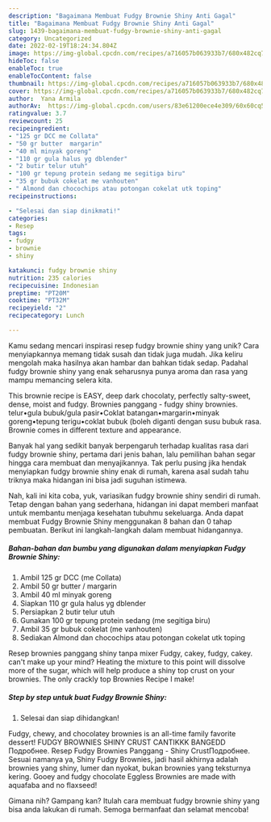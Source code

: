 ```yaml
---
description: "Bagaimana Membuat Fudgy Brownie Shiny Anti Gagal"
title: "Bagaimana Membuat Fudgy Brownie Shiny Anti Gagal"
slug: 1439-bagaimana-membuat-fudgy-brownie-shiny-anti-gagal
category: Uncategorized
date: 2022-02-19T18:24:34.804Z
image: https://img-global.cpcdn.com/recipes/a716057b063933b7/680x482cq70/fudgy-brownie-shiny-foto-resep-utama.jpg
hideToc: false
enableToc: true
enableTocContent: false
thumbnail: https://img-global.cpcdn.com/recipes/a716057b063933b7/680x482cq70/fudgy-brownie-shiny-foto-resep-utama.jpg
cover: https://img-global.cpcdn.com/recipes/a716057b063933b7/680x482cq70/fudgy-brownie-shiny-foto-resep-utama.jpg
author:  Yana Armila
authorAv:  https://img-global.cpcdn.com/users/83e61200ece4e309/60x60cq50/avatar.jpg
ratingvalue: 3.7
reviewcount: 25
recipeingredient:
- "125 gr DCC me Collata"
- "50 gr butter  margarin"
- "40 ml minyak goreng"
- "110 gr gula halus yg dblender"
- "2 butir telur utuh"
- "100 gr tepung protein sedang me segitiga biru"
- "35 gr bubuk cokelat me vanhouten"
- " Almond dan chocochips atau potongan cokelat utk toping"
recipeinstructions:

- "Selesai dan siap dinikmati!"
categories:
- Resep
tags:
- fudgy
- brownie
- shiny

katakunci: fudgy brownie shiny 
nutrition: 235 calories
recipecuisine: Indonesian
preptime: "PT20M"
cooktime: "PT32M"
recipeyield: "2"
recipecategory: Lunch

---
```



Kamu sedang mencari inspirasi resep fudgy brownie shiny yang unik? Cara menyiapkannya memang tidak susah dan tidak juga mudah. Jika keliru mengolah maka hasilnya akan hambar dan bahkan tidak sedap. Padahal fudgy brownie shiny yang enak seharusnya punya aroma dan rasa yang mampu memancing selera kita.


This brownie recipe is EASY, deep dark chocolaty, perfectly salty-sweet, dense, moist and fudgy. Brownies panggang - fudgy shiny brownies. telur•gula bubuk/gula pasir•Coklat batangan•margarin•minyak goreng•tepung terigu•coklat bubuk (boleh diganti dengan susu bubuk rasa. Brownie comes in different texture and appearance.

Banyak hal yang sedikit banyak berpengaruh terhadap kualitas rasa dari fudgy brownie shiny, pertama dari jenis bahan, lalu pemilihan bahan segar hingga cara membuat dan menyajikannya. Tak perlu pusing jika hendak menyiapkan fudgy brownie shiny enak di rumah, karena asal sudah tahu triknya maka hidangan ini bisa jadi suguhan istimewa.


Nah, kali ini kita coba, yuk, variasikan fudgy brownie shiny sendiri di rumah. Tetap dengan bahan yang sederhana, hidangan ini dapat memberi manfaat untuk membantu menjaga kesehatan tubuhmu sekeluarga. Anda dapat membuat Fudgy Brownie Shiny menggunakan 8 bahan dan 0 tahap pembuatan. Berikut ini langkah-langkah dalam membuat hidangannya.

<!--inarticleads1-->

##### Bahan-bahan dan bumbu yang digunakan dalam menyiapkan Fudgy Brownie Shiny:

1. Ambil 125 gr DCC (me Collata)
1. Ambil 50 gr butter / margarin
1. Ambil 40 ml minyak goreng
1. Siapkan 110 gr gula halus yg dblender
1. Persiapkan 2 butir telur utuh
1. Gunakan 100 gr tepung protein sedang (me segitiga biru)
1. Ambil 35 gr bubuk cokelat (me vanhouten)
1. Sediakan  Almond dan chocochips atau potongan cokelat utk toping


Resep brownies panggang shiny tanpa mixer Fudgy, cakey, fudgy, cakey. can&#39;t make up your mind? Heating the mixture to this point will dissolve more of the sugar, which will help produce a shiny top crust on your brownies. The only crackly top Brownies Recipe I make! 

<!--inarticleads2-->

##### Step by step untuk buat Fudgy Brownie Shiny:


1. Selesai dan siap dihidangkan!

Fudgy, chewy, and chocolatey brownies is an all-time family favorite dessert! FUDGY BROWNIES SHINY CRUST CANTIKKK BANGEDD Подробнее. Resep Fudgy Brownies Panggang - Shiny CrustПодробнее. Sesuai namanya ya, Shiny Fudgy Brownies, jadi hasil akhirnya adalah brownies yang shiny, lumer dan nyokat, bukan brownies yang teksturnya kering. Gooey and fudgy chocolate Eggless Brownies are made with aquafaba and no flaxseed! 

Gimana nih? Gampang kan? Itulah cara membuat fudgy brownie shiny yang bisa anda lakukan di rumah. Semoga bermanfaat dan selamat mencoba!
